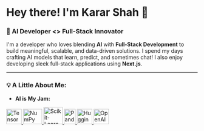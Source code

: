 # Hey there! I'm  Karar Shah 👋

### 🎯 AI Developer <> Full-Stack Innovator 

I'm a developer who loves blending **AI** with **Full-Stack Development** to build meaningful, scalable, and data-driven solutions. I spend my days crafting AI models that learn, predict, and sometimes chat! I also enjoy developing sleek full-stack applications using **Next.js**.

---

### 💡 A Little About Me:

- **AI is My Jam:** 


<p align="left">
  <a href="https://www.tensorflow.org/" target="_blank" rel="noreferrer">
    <img src="https://www.vectorlogo.zone/logos/tensorflow/tensorflow-icon.svg" alt="TensorFlow" width="40" height="40"/>
  </a>  <a href="https://numpy.org/" target="_blank" rel="noreferrer">
    <img src="https://upload.wikimedia.org/wikipedia/commons/3/31/NumPy_logo_2020.svg" alt="NumPy" width="50" height="40"/>
  </a>
  <a href="https://scikit-learn.org/" target="_blank" rel="noreferrer">
    <img src="https://upload.wikimedia.org/wikipedia/commons/0/05/Scikit_learn_logo_small.svg" alt="Scikit-Learn" width="50" height="45"/>
  </a>
  <a href="https://pandas.pydata.org/" target="_blank" rel="noreferrer">
    <img src="https://seeklogo.com/images/P/pandas-icon-logo-BE10401BF1-seeklogo.com.png" alt="Pandas" width="30" height="40"/>
  </a>
<a href="https://huggingface.co/" target="_blank" rel="noreferrer">
    <img src="https://huggingface.co/datasets/huggingface/brand-assets/resolve/main/hf-logo.svg" alt="Hugging Face" width="40" height="40"/>
  </a>
  <a href="https://openai.com/" target="_blank" rel="noreferrer">
    <img src="https://seeklogo.com/images/C/chatgpt-logo-02AFA704B5-seeklogo.com.png" alt="OpenAI" width="40" height="40"/>
  </a>
</p>
